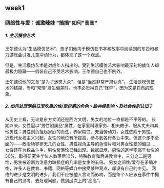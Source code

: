 ## week1

### 网络性与爱：诚邀辣妹 "搞搞"如何"高高"

##### 1. 生活模仿艺术

王尔德认为“生活模仿艺术”，孩子们倾向于模仿在书本和故事中阅读到的东西和暴力游戏会引发儿童冲动行为，都体现了这一个观点。<br>

但是，生活模仿艺术是对成年人指出的。受到生活模仿艺术影响最深刻的成年人却最极力隐藏——假装自己不受艺术影响。王尔德自己也不例外。<br>

王尔德说他的文章“是为了迷惑大众”，但是“当然非常严肃认真”。
生活是模仿艺术的结果，当和“常理”发生偏差时，也不必觉得自己“怪异”，因为这是自然的现象。<br>

##### 2. 如何处理网络日渐吃重的性/爱启蒙的角色丶脑神经影响丶及社会性别认知？

从历史上看，无论是东方文明还是西方文明，男女的地位一直都是不平等的。
长期以来，女性冠以“男性附属品”属性，在家里料理家务、相夫教子、服从丈夫和其他男性；男性则负担起家庭的责任，养家糊口、充当劳动力，女性依附于男性。
近现代女权主义兴起，女性的地位有所提高，参与到各行各业中来。但这个却不全面的——政治场寥寥无几的女性、男性视角主导的色情片和对男女性爱的偏见……
女性还在为权益斗争，男性衰落论已经出现。数据显示，男性的退学率高于女性的30%，取得研究生学位人数落后10%，特殊教育和后进教育中，三分之二是男性，男生被诊断为注意力缺损症的几率是女生的五倍。
男女之间性/爱存在矛盾冲突，许多人在教育、书籍、网络等媒介中接受某种观点，却没有自己的主见。
网络的进步是文明的进步，我们不应被他人言论而影响，而是每个人应该在事件中拥有自己的思考，去处理问题。做到层次上的“高高”。